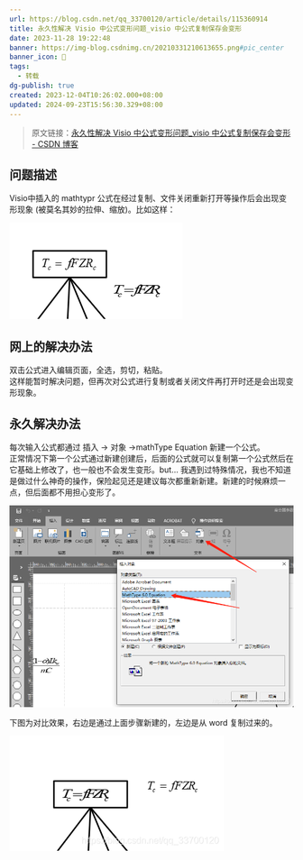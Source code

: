```yaml
---
url: https://blog.csdn.net/qq_33700120/article/details/115360914
title: 永久性解决 Visio 中公式变形问题_visio 中公式复制保存会变形
date: 2023-11-28 19:22:48
banner: https://img-blog.csdnimg.cn/20210331210613655.png#pic_center
banner_icon: 🔖
tags:
  - 转载
dg-publish: true
created: 2023-12-04T10:26:02.000+08:00
updated: 2024-09-23T15:56:30.329+08:00
---
```

> 原文链接：[永久性解决 Visio 中公式变形问题_visio 中公式复制保存会变形 - CSDN 博客]( https://blog.csdn.net/qq_33700120/article/details/115360914)

## 问题描述

Visio中插入的 mathtypr 公式在经过复制、文件关闭重新打开等操作后会出现变形现象 (被莫名其妙的拉伸、缩放)。比如这样：  

![](../../Z-Others/assets/20210331210613655.png)

## 网上的解决办法

双击公式进入编辑页面，全选，剪切，粘贴。  
这样能暂时解决问题，但再次对公式进行复制或者关闭文件再打开时还是会出现变形现象。

## 永久解决办法

每次输入公式都通过 插入 -> 对象 ->mathType Equation 新建一个公式。  
正常情况下第一个公式通过新建创建后，后面的公式就可以复制第一个公式然后在它基础上修改了，也一般也不会发生变形。but… 我遇到过特殊情况，我也不知道是做过什么神奇的操作，保险起见还是建议每次都重新新建。新建的时候麻烦一点，但后面都不用担心变形了。  

![](../../Z-Others/assets/20210331211312223.png)

  
下图为对比效果，右边是通过上面步骤新建的，左边是从 word 复制过来的。  

![](../../Z-Others/assets/20210331211616936.png)